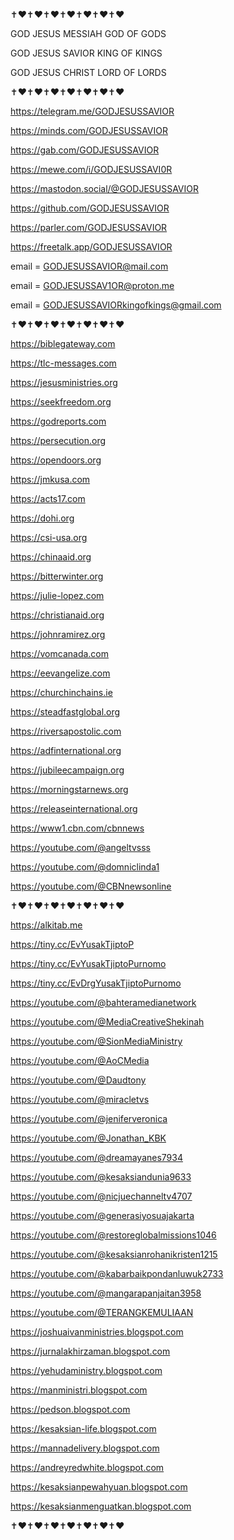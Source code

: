 ✝️❤️✝️❤️✝️❤️✝️❤️✝️❤️✝️❤️✝️❤️

GOD JESUS MESSIAH GOD OF GODS

GOD JESUS SAVIOR KING OF KINGS

GOD JESUS CHRIST LORD OF LORDS

✝️❤️✝️❤️✝️❤️✝️❤️✝️❤️✝️❤️✝️❤️

https://telegram.me/GODJESUSSAVIOR

https://minds.com/GODJESUSSAVIOR

https://gab.com/GODJESUSSAVIOR

https://mewe.com/i/GODJESUSSAVI0R

https://mastodon.social/@GODJESUSSAVIOR

https://github.com/GODJESUSSAVIOR

https://parler.com/GODJESUSSAVIOR

https://freetalk.app/GODJESUSSAVIOR

email = GODJESUSSAVIOR@mail.com

email = GODJESUSSAV1OR@proton.me

email = GODJESUSSAVIORkingofkings@gmail.com

✝️❤️✝️❤️✝️❤️✝️❤️✝️❤️✝️❤️✝️❤️

https://biblegateway.com

https://tlc-messages.com

https://jesusministries.org

https://seekfreedom.org

https://godreports.com

https://persecution.org

https://opendoors.org

https://jmkusa.com

https://acts17.com

https://dohi.org

https://csi-usa.org

https://chinaaid.org

https://bitterwinter.org

https://julie-lopez.com

https://christianaid.org

https://johnramirez.org

https://vomcanada.com

https://eevangelize.com

https://churchinchains.ie

https://steadfastglobal.org

https://riversapostolic.com

https://adfinternational.org

https://jubileecampaign.org

https://morningstarnews.org

https://releaseinternational.org

https://www1.cbn.com/cbnnews

https://youtube.com/@angeltvsss

https://youtube.com/@domniclinda1

https://youtube.com/@CBNnewsonline

✝️❤️✝️❤️✝️❤️✝️❤️✝️❤️✝️❤️✝️❤️

https://alkitab.me

https://tiny.cc/EvYusakTjiptoP

https://tiny.cc/EvYusakTjiptoPurnomo

https://tiny.cc/EvDrgYusakTjiptoPurnomo

https://youtube.com/@bahteramedianetwork

https://youtube.com/@MediaCreativeShekinah

https://youtube.com/@SionMediaMinistry

https://youtube.com/@AoCMedia

https://youtube.com/@Daudtony

https://youtube.com/@miracletvs

https://youtube.com/@jeniferveronica

https://youtube.com/@Jonathan_KBK

https://youtube.com/@dreamayanes7934

https://youtube.com/@kesaksiandunia9633

https://youtube.com/@nicjuechanneltv4707

https://youtube.com/@generasiyosuajakarta

https://youtube.com/@restoreglobalmissions1046

https://youtube.com/@kesaksianrohanikristen1215

https://youtube.com/@kabarbaikpondanluwuk2733

https://youtube.com/@mangarapanjaitan3958

https://youtube.com/@TERANGKEMULIAAN

https://joshuaivanministries.blogspot.com

https://jurnalakhirzaman.blogspot.com

https://yehudaministry.blogspot.com

https://manministri.blogspot.com

https://pedson.blogspot.com

https://kesaksian-life.blogspot.com

https://mannadelivery.blogspot.com

https://andreyredwhite.blogspot.com

https://kesaksianpewahyuan.blogspot.com

https://kesaksianmenguatkan.blogspot.com

✝️❤️✝️❤️✝️❤️✝️❤️✝️❤️✝️❤️✝️❤️
